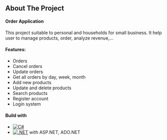 <!-- ABOUT THE PROJECT -->
## About The Project

#### Order Application

This project suitable to personal and households for small business. It help user to manage products, order, analyze revenue,...

#### Features:
- Orders
- Cancel orders
- Update orders
- Get all orders by day, week, month
- Add new products
- Update and delete products
- Search products
- Register account
- Login system

#### Build with
* [![C#][C#]]([C#-link])
* [![.NET][.Net]]([.Net-link]) with ASP.NET, ADO.NET

<!-- MARKDOWN LINKS & IMAGES -->
<!-- https://www.markdownguide.org/basic-syntax/#reference-style-links -->
[C#-link]: https://learn.microsoft.com/vi-vn/dotnet/csharp/tour-of-csharp/ 
[.Net-link]: https://learn.microsoft.com/vi-vn/dotnet/welcome
[C#]: https://custom-icon-badges.demolab.com/badge/C%23-%23239120.svg?logo=cshrp&logoColor=white
[.Net]: https://img.shields.io/badge/.NET-512BD4?logo=dotnet&logoColor=fff
